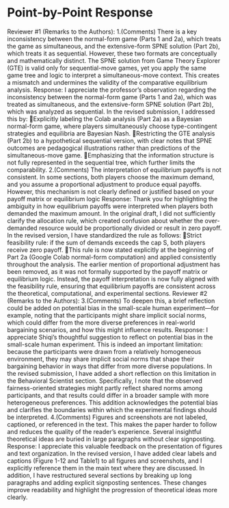 # Point-by-Point Response
Reviewer #1 (Remarks to the Authors): 
1.(Comments) There is a key inconsistency between the normal-form game (Parts 1 and 2a), which treats the game as simultaneous, and the extensive-form SPNE solution (Part 2b), which treats it as sequential. However, these two formats are conceptually and mathematically distinct. The SPNE solution from Game Theory Explorer (GTE) is valid only for sequential-move games, yet you apply the same game tree and logic to interpret a simultaneous-move context. This creates a mismatch and undermines the validity of the comparative equilibrium analysis.
Response: I appreciate the professor’s observation regarding the inconsistency between the normal-form game (Parts 1 and 2a), which was treated as simultaneous, and the extensive-form SPNE solution (Part 2b), which was analyzed as sequential.
In the revised submission, I addressed this by:
Explicitly labeling the Colab analysis (Part 2a) as a Bayesian normal-form game, where players simultaneously choose type-contingent strategies and equilibria are Bayesian Nash.
Restricting the GTE analysis (Part 2b) to a hypothetical sequential version, with clear notes that SPNE outcomes are pedagogical illustrations rather than predictions of the simultaneous-move game.
Emphasizing that the information structure is not fully represented in the sequential tree, which further limits the comparability.
2.(Comments) The interpretation of equilibrium payoffs is not consistent. In some sections, both players choose the maximum demand, and you assume a proportional adjustment to produce equal payoffs. However, this mechanism is not clearly defined or justified based on your payoff matrix or equilibrium logic
Response: Thank you for highlighting the ambiguity in how equilibrium payoffs were interpreted when players both demanded the maximum amount. In the original draft, I did not sufficiently clarify the allocation rule, which created confusion about whether the over-demanded resource would be proportionally divided or result in zero payoff.
In the revised version, I have standardized the rule as follows:
Strict feasibility rule: if the sum of demands exceeds the cap S, both players receive zero payoff.
This rule is now stated explicitly at the beginning of Part 2a (Google Colab normal-form computation) and applied consistently throughout the analysis.
The earlier mention of proportional adjustment has been removed, as it was not formally supported by the payoff matrix or equilibrium logic. Instead, the payoff interpretation is now fully aligned with the feasibility rule, ensuring that equilibrium payoffs are consistent across the theoretical, computational, and experimental sections.
Reviewer #2 (Remarks to the Authors): 
3.(Comments) To deepen this, a brief reflection could be added on potential bias in the small-scale human experiment—for example, noting that the participants might share implicit social norms, which could differ from the more diverse preferences in real-world bargaining scenarios, and how this might influence results.
Response: I appreciate Shiqi’s thoughtful suggestion to reflect on potential bias in the small-scale human experiment. This is indeed an important limitation: because the participants were drawn from a relatively homogeneous environment, they may share implicit social norms that shape their bargaining behavior in ways that differ from more diverse populations.
In the revised submission, I have added a short reflection on this limitation in the Behavioral Scientist section. Specifically, I note that the observed fairness-oriented strategies might partly reflect shared norms among participants, and that results could differ in a broader sample with more heterogeneous preferences. This addition acknowledges the potential bias and clarifies the boundaries within which the experimental findings should be interpreted.
4.(Comments) Figures and screenshots are not labeled, captioned, or referenced in the text. This makes the paper harder to follow and reduces the quality of the reader’s experience. Several insightful theoretical ideas are buried in large paragraphs without clear signposting.
Response: I appreciate this valuable feedback on the presentation of figures and text organization. In the revised version, I have added clear labels and captions (Figure 1-12 and Table1) to all figures and screenshots, and I explicitly reference them in the main text where they are discussed. In addition, I have restructured several sections by breaking up long paragraphs and adding explicit signposting sentences. These changes improve readability and highlight the progression of theoretical ideas more clearly.